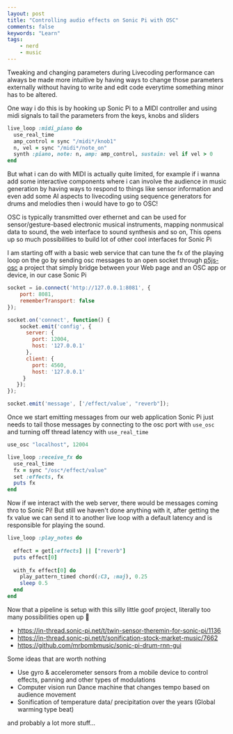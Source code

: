 ```yaml
---
layout: post
title: "Controlling audio effects on Sonic Pi with OSC"
comments: false
keywords: "Learn"
tags:
    - nerd
    - music
---
```


Tweaking and changing parameters during Livecoding performance can always be made more intuitive by having ways to change those parameters externally without having to write and edit code everytime something minor has to be altered.

One way i do this is by hooking up Sonic Pi to a MIDI controller and using midi signals to tail the parameters from the keys, knobs and sliders

```rb
live_loop :midi_piano do
  use_real_time
  amp_control = sync "/midi*/knob1"
  n, vel = sync "/midi*/note_on"
  synth :piano, note: n, amp: amp_control, sustain: vel if vel > 0
end
```

But what i can do with MIDI is actually quite limited, for example if i wanna add some interactive components where i can involve the audience in music generation by having ways to respond to things like sensor information and even add some AI aspects to livecoding using sequence generators for drums and melodies then i would have to go to OSC!

OSC is typically transmitted over ethernet and can be used for sensor/gesture-based electronic musical instruments, mapping nonmusical data to sound, the web interface to sound synthesis and so on, This opens up so much possibilities to build lot of other cool interfaces for Sonic Pi

I am starting off with a basic web service that can tune the fx of the playing loop on the go by sending osc messages to an open socket through [p5js-osc](https://github.com/genekogan/p5js-osc) a project that simply bridge between your Web page and an OSC app or device, in our case Sonic Pi

```js
socket = io.connect('http://127.0.0.1:8081', {
    port: 8081,
    rememberTransport: false
});

socket.on('connect', function() {
    socket.emit('config', {
      server: {
        port: 12004,
        host: '127.0.0.1'
      },
      client: {
        port: 4560,
        host: '127.0.0.1'
     }
   });
});

socket.emit('message', ['/effect/value', "reverb"]);
```

Once we start emitting messages from our web application Sonic Pi just needs to tail those messages by connecting to the osc port with `use_osc` and turning off thread latency with `use_real_time`


```rb
use_osc "localhost", 12004

live_loop :receive_fx do
  use_real_time
  fx = sync "/osc*/effect/value"
  set :effects, fx
  puts fx
end

```

Now if we interact with the web server, there would be messages coming thro to Sonic Pi! But still we haven't done anything with it, after getting the fx value we can send it to another live loop with a default latency and is responsible for playing the sound.

```rb
live_loop :play_notes do
  
  effect = get[:effects] || ["reverb"]
  puts effect[0]
  
  with_fx effect[0] do
    play_pattern_timed chord(:C3, :maj), 0.25
    sleep 0.5
  end
end
```

Now that a pipeline is setup with this silly little goof project, literally too many possibilities open up 🚀

- <https://in-thread.sonic-pi.net/t/twin-sensor-theremin-for-sonic-pi/1136>
- <https://in-thread.sonic-pi.net/t/sonification-stock-market-music/7662>
- <https://github.com/mrbombmusic/sonic-pi-drum-rnn-gui>


Some ideas that are worth nothing

- Use gyro & accelerometer sensors from a mobile device to control effects, panning and other types of modulations
- Computer vision run Dance machine that changes tempo based on audience movement
- Sonification of temperature data/ precipitation over the years (Global warming type beat)

and probably a lot more stuff...


